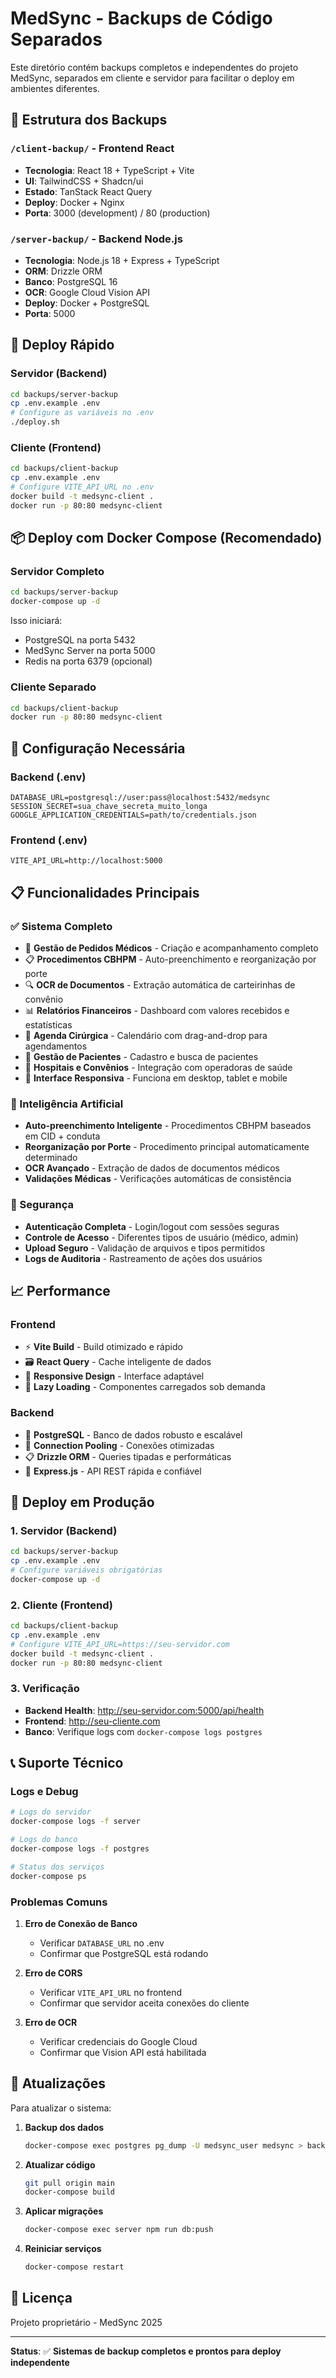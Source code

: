 # MedSync - Backups de Código Separados

Este diretório contém backups completos e independentes do projeto MedSync, separados em cliente e servidor para facilitar o deploy em ambientes diferentes.

## 📁 Estrutura dos Backups

### `/client-backup/` - Frontend React
- **Tecnologia**: React 18 + TypeScript + Vite
- **UI**: TailwindCSS + Shadcn/ui
- **Estado**: TanStack React Query
- **Deploy**: Docker + Nginx
- **Porta**: 3000 (development) / 80 (production)

### `/server-backup/` - Backend Node.js
- **Tecnologia**: Node.js 18 + Express + TypeScript
- **ORM**: Drizzle ORM
- **Banco**: PostgreSQL 16
- **OCR**: Google Cloud Vision API
- **Deploy**: Docker + PostgreSQL
- **Porta**: 5000

## 🚀 Deploy Rápido

### Servidor (Backend)
```bash
cd backups/server-backup
cp .env.example .env
# Configure as variáveis no .env
./deploy.sh
```

### Cliente (Frontend)
```bash
cd backups/client-backup
cp .env.example .env
# Configure VITE_API_URL no .env
docker build -t medsync-client .
docker run -p 80:80 medsync-client
```

## 📦 Deploy com Docker Compose (Recomendado)

### Servidor Completo
```bash
cd backups/server-backup
docker-compose up -d
```
Isso iniciará:
- PostgreSQL na porta 5432
- MedSync Server na porta 5000
- Redis na porta 6379 (opcional)

### Cliente Separado
```bash
cd backups/client-backup
docker run -p 80:80 medsync-client
```

## 🔧 Configuração Necessária

### Backend (.env)
```env
DATABASE_URL=postgresql://user:pass@localhost:5432/medsync
SESSION_SECRET=sua_chave_secreta_muito_longa
GOOGLE_APPLICATION_CREDENTIALS=path/to/credentials.json
```

### Frontend (.env)
```env
VITE_API_URL=http://localhost:5000
```

## 📋 Funcionalidades Principais

### ✅ Sistema Completo
- 🏥 **Gestão de Pedidos Médicos** - Criação e acompanhamento completo
- 📋 **Procedimentos CBHPM** - Auto-preenchimento e reorganização por porte
- 🔍 **OCR de Documentos** - Extração automática de carteirinhas de convênio
- 📊 **Relatórios Financeiros** - Dashboard com valores recebidos e estatísticas
- 📅 **Agenda Cirúrgica** - Calendário com drag-and-drop para agendamentos
- 👥 **Gestão de Pacientes** - Cadastro e busca de pacientes
- 🏢 **Hospitais e Convênios** - Integração com operadoras de saúde
- 📱 **Interface Responsiva** - Funciona em desktop, tablet e mobile

### 🤖 Inteligência Artificial
- **Auto-preenchimento Inteligente** - Procedimentos CBHPM baseados em CID + conduta
- **Reorganização por Porte** - Procedimento principal automaticamente determinado
- **OCR Avançado** - Extração de dados de documentos médicos
- **Validações Médicas** - Verificações automáticas de consistência

### 🔐 Segurança
- **Autenticação Completa** - Login/logout com sessões seguras
- **Controle de Acesso** - Diferentes tipos de usuário (médico, admin)
- **Upload Seguro** - Validação de arquivos e tipos permitidos
- **Logs de Auditoria** - Rastreamento de ações dos usuários

## 📈 Performance

### Frontend
- ⚡ **Vite Build** - Build otimizado e rápido
- 🗃️ **React Query** - Cache inteligente de dados
- 📱 **Responsive Design** - Interface adaptável
- 🎨 **Lazy Loading** - Componentes carregados sob demanda

### Backend
- 🐘 **PostgreSQL** - Banco de dados robusto e escalável
- 🔄 **Connection Pooling** - Conexões otimizadas
- 📋 **Drizzle ORM** - Queries tipadas e performáticas
- 🚀 **Express.js** - API REST rápida e confiável

## 🐳 Deploy em Produção

### 1. Servidor (Backend)
```bash
cd backups/server-backup
cp .env.example .env
# Configure variáveis obrigatórias
docker-compose up -d
```

### 2. Cliente (Frontend)
```bash
cd backups/client-backup
cp .env.example .env
# Configure VITE_API_URL=https://seu-servidor.com
docker build -t medsync-client .
docker run -p 80:80 medsync-client
```

### 3. Verificação
- **Backend Health**: http://seu-servidor.com:5000/api/health
- **Frontend**: http://seu-cliente.com
- **Banco**: Verifique logs com `docker-compose logs postgres`

## 📞 Suporte Técnico

### Logs e Debug
```bash
# Logs do servidor
docker-compose logs -f server

# Logs do banco
docker-compose logs -f postgres

# Status dos serviços
docker-compose ps
```

### Problemas Comuns

1. **Erro de Conexão de Banco**
   - Verificar `DATABASE_URL` no .env
   - Confirmar que PostgreSQL está rodando

2. **Erro de CORS**
   - Verificar `VITE_API_URL` no frontend
   - Confirmar que servidor aceita conexões do cliente

3. **Erro de OCR**
   - Verificar credenciais do Google Cloud
   - Confirmar que Vision API está habilitada

## 🔄 Atualizações

Para atualizar o sistema:

1. **Backup dos dados**
   ```bash
   docker-compose exec postgres pg_dump -U medsync_user medsync > backup.sql
   ```

2. **Atualizar código**
   ```bash
   git pull origin main
   docker-compose build
   ```

3. **Aplicar migrações**
   ```bash
   docker-compose exec server npm run db:push
   ```

4. **Reiniciar serviços**
   ```bash
   docker-compose restart
   ```

## 📄 Licença

Projeto proprietário - MedSync 2025

---

**Status**: ✅ **Sistemas de backup completos e prontos para deploy independente**